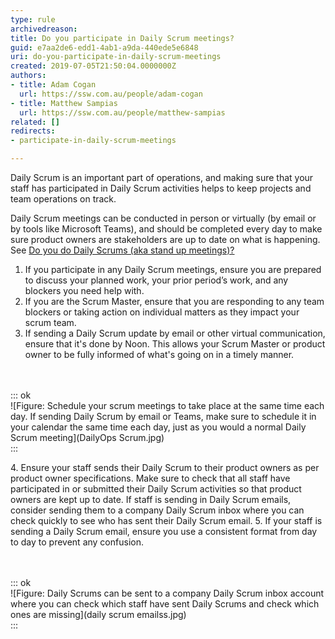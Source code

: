 ```yaml
---
type: rule
archivedreason: 
title: Do you participate in Daily Scrum meetings?
guid: e7aa2de6-edd1-4ab1-a9da-440ede5e6848
uri: do-you-participate-in-daily-scrum-meetings
created: 2019-07-05T21:50:04.0000000Z
authors:
- title: Adam Cogan
  url: https://ssw.com.au/people/adam-cogan
- title: Matthew Sampias
  url: https://ssw.com.au/people/matthew-sampias
related: []
redirects:
- participate-in-daily-scrum-meetings

---
```


Daily Scrum is an important part of operations, and making sure that your staff has participated in Daily Scrum activities helps to keep projects and team operations on track.

Daily Scrum meetings can be conducted in person or virtually (by email or by tools like Microsoft Teams), and should be completed every day to make sure product owners are stakeholders are up to date on what is happening.  See [Do you do Daily Scrums (aka stand up meetings)?](/_layouts/15/FIXUPREDIRECT.ASPX?WebId=3dfc0e07-e23a-4cbb-aac2-e778b71166a2&TermSetId=07da3ddf-0924-4cd2-a6d4-a4809ae20160&TermId=731a3f5d-a266-4944-876c-a45afa82832f)

<!--endintro-->



1. If you participate in any Daily Scrum meetings, ensure you are prepared to discuss your planned work, your prior period’s work, and any blockers you need help with.
2. If you are the Scrum Master, ensure that you are responding to any team blockers or taking action on individual matters as they impact your scrum team.
3. If sending a Daily Scrum update by email or other virtual communication, ensure that it's done by Noon.  This allows your Scrum Master or product owner to be fully informed of what's going on in a timely manner. 
<dl class="image"><br><br>::: ok  <br>![Figure: Schedule your scrum meetings to take place at the same time each day.  If sending Daily Scrum by email or Teams, make sure to schedule it in your calendar the same time each day, just as you would a normal Daily Scrum meeting](DailyOps Scrum.jpg)  <br>:::<br></dl>
4. Ensure your staff sends their Daily Scrum to their product owners as per product owner specifications.  Make sure to check that all staff have participated in or submitted their Daily Scrum activities so that product owners are kept up to date.  If staff is sending in Daily Scrum emails, consider sending them to a company Daily Scrum inbox where you can check quickly to see who has sent their Daily Scrum email.
5. If your staff is sending a Daily Scrum email, ensure you use a consistent format from day to day to prevent any confusion.<br>   <dl class="image"><br><br>::: ok  <br>![Figure: Daily Scrums can be sent to a company Daily Scrum inbox account where you can check which staff have sent Daily Scrums and check which ones are missing](daily scrum emailss.jpg)  <br>:::<br></dl>
